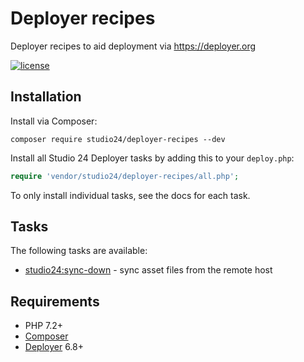 # Deployer recipes

Deployer recipes to aid deployment via https://deployer.org

[![license][license-badge]][LICENSE]

## Installation

Install via Composer:

```
composer require studio24/deployer-recipes --dev
```

Install all Studio 24 Deployer tasks by adding this to your `deploy.php`:

```php
require 'vendor/studio24/deployer-recipes/all.php';
```

To only install individual tasks, see the docs for each task.

## Tasks

The following tasks are available:

* [studio24:sync-down](docs/sync-down.md) - sync asset files from the remote host

## Requirements

* PHP 7.2+
* [Composer](https://getcomposer.org/)
* [Deployer](https://deployer.org/) 6.8+

[LICENSE]: ./LICENSE
[license-badge]: https://img.shields.io/badge/license-MIT-blue.svg
